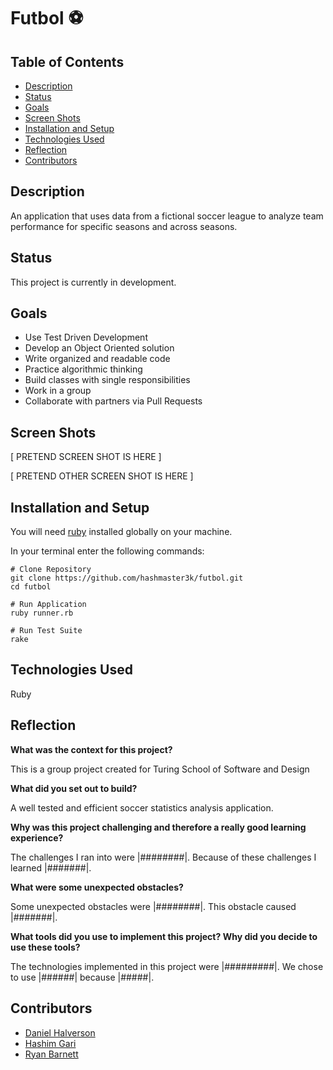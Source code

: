 # Futbol :soccer:

## Table of Contents
* [Description](#description)
* [Status](#status)
* [Goals](#goals)
* [Screen Shots](#screen-shots)
* [Installation and Setup](#installation-and-setup)
* [Technologies Used](#technologies-used)
* [Reflection](#reflection)
* [Contributors](#contributors)

## Description

An application that uses data from a fictional soccer league to analyze team performance for specific seasons and across seasons.

## Status

This project is currently in development.

## Goals

  - Use Test Driven Development
  - Develop an Object Oriented solution
  - Write organized and readable code
  - Practice algorithmic thinking
  - Build classes with single responsibilities
  - Work in a group
  - Collaborate with partners via Pull Requests

## Screen Shots

[ PRETEND SCREEN SHOT IS HERE ]

[ PRETEND OTHER SCREEN SHOT IS HERE ]

## Installation and Setup

You will need [ruby](https://www.ruby-lang.org/en/downloads/) installed globally on your machine.

In your terminal enter the following commands:

```
# Clone Repository
git clone https://github.com/hashmaster3k/futbol.git
cd futbol

# Run Application
ruby runner.rb

# Run Test Suite
rake
```

## Technologies Used

Ruby

## Reflection

__What was the context for this project?__

This is a group project created for Turing School of Software and Design

__What did you set out to build?__

A well tested and efficient soccer statistics analysis application.

__Why was this project challenging and therefore a really good learning experience?__

The challenges I ran into were |########|. Because of these challenges I learned |#######|.

__What were some unexpected obstacles?__

Some unexpected obstacles were |########|. This obstacle caused |#######|.

__What tools did you use to implement this project? Why did you decide to use these tools?__

The technologies implemented in this project were |#########|. We chose to use |######| because |#####|.

## Contributors

- [Daniel Halverson](https://github.com/dhalverson)
- [Hashim Gari](https://github.com/hashmaster3k)
- [Ryan Barnett](https://github.com/RyanDBarnett)
